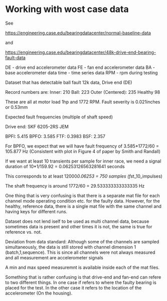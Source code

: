# Working with wost case data 

See 

https://engineering.case.edu/bearingdatacenter/normal-baseline-data

and 

https://engineering.case.edu/bearingdatacenter/48k-drive-end-bearing-fault-data

DE - drive end accelerometer data
FE - fan end accelerometer data
BA - base accelerometer data
time - time series data
RPM - rpm during testing

Dataset that has detectable ball fault
12k data, Drive end (DE)

Record numbers are:
Inner:            210 
Ball:             223
Outer (Centered): 235
Healthy            98

These are all at motor load 1hp and 1772 RPM.
Fault severity is 0.021inches or 0.53mm


Expected fault frequencies (multiple of shaft speed)

Drive end: SKF 6205-2RS JEM

BPFI: 5.415
BPFO: 3.585
FTF: 0.3983
BSF: 2.357

For BPFO, we expect that we will have fault frequency of 3.585*1772/60 = 105.877 Hz (Consistent with plot in Figure 4 of paper by Smith and Randall)

If we want at least 10 transients per sample for inner race, we need a signal duration of 
10*1/159.92 = 0.06253126563281641 seconds 

This corresponds to at least 
12000*0.06253 = 750 samples (fs*t_10_impulses)



The shaft frequency is around 1772/60 = 29.533333333333335 Hz


One thing that is very confusing is that there is a separate mat file for each channel mode operating condition etc. for the faulty data.
However, for the healthy, reference data, there is a single mat file with the same channel and having keys for different runs.

Dataset does not lend iself to be used as multi channel data, because sometimes data is present and other times it is not, the same is true for reference vs. not. 

Deviation from data standard:
Although some of the channels are sampled simultaneously, the data is still stored with channel dimension 1 (batch,1,sequence).
This is since all channels were not always measured and all measurement are accelerometer signals

A min and max speed measuremnt is available inside each of the mat files.

Something that is rather  confusing is that drive-end and fan-end can refere to two different things.
In one case if refers to where the faulty bearing is placed for the test.
In the other case it refers to the location of the accelerometer (On the housing).
